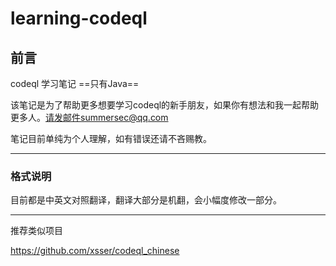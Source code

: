 # learning-codeql
## 前言

codeql 学习笔记  ==只有Java==

该笔记是为了帮助更多想要学习codeql的新手朋友，如果你有想法和我一起帮助更多人。请发邮件summersec@qq.com

笔记目前单纯为个人理解，如有错误还请不吝赐教。

----

### 格式说明

目前都是中英文对照翻译，翻译大部分是机翻，会小幅度修改一部分。





----

推荐类似项目

https://github.com/xsser/codeql_chinese